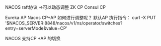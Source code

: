 NACOS raft协议 =>可以动态调整
ZK CP 
Consul CP 

Eureka AP 
Nacos CP+AP
如何进行调整呢？
默认AP
执行指令：
curl -X PUT
'$NACOS_SERVER:8848/nacos/v1/ns/operator/switches?entry=serverMode&value=CP'

NACOS 支持CP +AP 的切换
